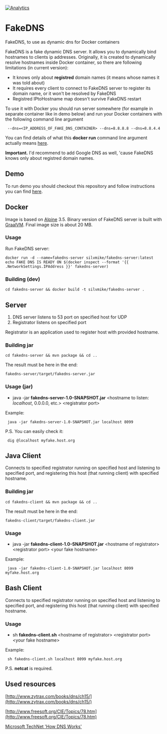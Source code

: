 [![Analytics](https://ga-beacon.appspot.com/UA-73781306-2/FakeDNS)](https://github.com/igrigorik/ga-beacon)

# FakeDNS
FakeDNS, to use as dynamic dns for Docker containers

FakeDNS is a fake dynamic DNS server. It allows you to dynamically bind hostnames to clients ip addresses.
Originally, it is created to dynamically resolve hostnames inside Docker container, so there are following limitations (in current version):

* It knows only about **registred** domain names (it means whose names it was told about)
* It requires every client to connect to FakeDNS server to register its domain name, or it won't be resolved by FakeDNS
* Registred IPtoHostname map doesn't survive FakeDNS restart

To use it with Docker you should run server somewhere (for example in separate container like in demo below) and run your Docker containers with the following command line argument

```
 --dns=<IP_ADDRESS_OF_FAKE_DNS_CONTAINER> --dns=8.8.8.8 --dns=8.8.4.4
```

You can find details of what this **docker run** command line argument actually means  [here](https://docs.docker.com/articles/networking/).

**Important.** I'd recommend to add Google DNS as well, 'cause FakeDNS knows only about registred domain names.

## Demo

 To run demo you should checkout this repository and follow instructions you can find [here](https://github.com/Silvmike/FakeDNS/tree/master/fakedns-server/docker).
 
## Docker

Image is based on [Alpine](https://alpinelinux.org/) 3.5.
Binary version of FakeDNS server is built with [GraalVM](https://www.graalvm.org/).
Final image size is about 20 MB.

### Usage

Run FakeDNS server:
```
docker run -d --name=fakedns-server silvmike/fakedns-server:latest
echo FAKE DNS IS READY ON $(docker inspect --format '{{ .NetworkSettings.IPAddress }}' fakedns-server)
```

### Building (dev)

```
cd fakedns-server && docker build -t silvmike/fakedns-server .
```

## Server

 1. DNS server listens to 53 port on specified host for UDP
 2. Registrator listens on specified port

Registrator is an application used to register host with provided hostname.

### Building jar

```
cd fakedns-server && mvn package && cd ..
```

The result must be here in the end: 
```
fakedns-server/target/fakedns-server.jar
```

### Usage (jar)

* java -jar **fakedns-server-1.0-SNAPSHOT.jar** &lt;hostname to listen: *localhost*, 0.0.0.0, etc.&gt; &lt;registrator port&gt;

Example:

```
 java -jar fakedns-server-1.0-SNAPSHOT.jar localhost 8099
```

P.S. You can easily check it:

```
 dig @localhost myfake.host.org
```

## Java Client

 Connects to specified registrator running on specified host and listening to specified port, and registering this host (that running client) with specified hostname.

### Building jar

```
cd fakedns-client && mvn package && cd ..
```

The result must be here in the end: 
```
fakedns-client/target/fakedns-client.jar
```

### Usage

* java -jar **fakedns-client-1.0-SNAPSHOT.jar** &lt;hostname of registrator&gt; &lt;registrator port&gt; &lt;your fake hostname&gt;

Example:

```
 java -jar fakedns-client-1.0-SNAPSHOT.jar localhost 8099 myfake.host.org
```

## Bash Client

 Connects to specified registrator running on specified host and listening to specified port, and registering this host (that running client) with specified hostname.

### Usage

* sh **fakedns-client.sh** &lt;hostname of registrator&gt; &lt;registrator port&gt; &lt;your fake hostname&gt;

Example:

```
 sh fakedns-client.sh localhost 8099 myfake.host.org
```

P.S. **netcat** is required.

## Used resources

[http://www.zytrax.com/books/dns/ch15/](http://www.zytrax.com/books/dns/ch15/)

[http://www.freesoft.org/CIE/Topics/78.htm](http://www.freesoft.org/CIE/Topics/78.htm)

[Microsoft TechNet 'How DNS Works'](https://technet.microsoft.com/en-us/library/cc772774(v=ws.10).aspx)
